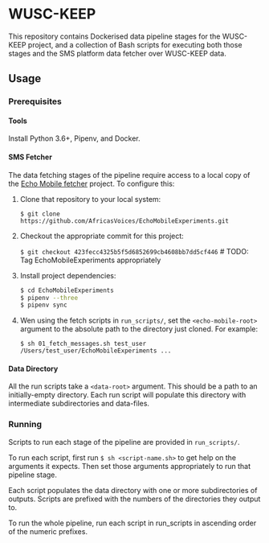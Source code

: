 # WUSC-KEEP
This repository contains Dockerised data pipeline stages for the WUSC-KEEP project, and a collection of Bash scripts
for executing both those stages and the SMS platform data fetcher over WUSC-KEEP data.

## Usage
### Prerequisites
#### Tools
Install Python 3.6+, Pipenv, and Docker.

#### SMS Fetcher
The data fetching stages of the pipeline require access to a local copy of the 
[Echo Mobile fetcher](https://github.com/AfricasVoices/EchoMobileExperiments) project.
To configure this:
 
1. Clone that repository to your local system:

   `$ git clone https://github.com/AfricasVoices/EchoMobileExperiments.git`
   
1. Checkout the appropriate commit for this project:

   `$ git checkout 423fecc4325b5f5d6852699cb4608bb7dd5cf446`  # TODO: Tag EchoMobileExperiments appropriately
   
1. Install project dependencies:
   ```bash
   $ cd EchoMobileExperiments
   $ pipenv --three
   $ pipenv sync
   ```
   
1. Wen using the fetch scripts in `run_scripts/`, set the `<echo-mobile-root>` argument to the absolute path 
   to the directory just cloned. For example:

   `$ sh 01_fetch_messages.sh test_user /Users/test_user/EchoMobileExperiments ...`

#### Data Directory
All the run scripts take a `<data-root>` argument. This should be a path to an initially-empty directory.
Each run script will populate this directory with intermediate subdirectories and data-files.

### Running
Scripts to run each stage of the pipeline are provided in `run_scripts/`.

To run each script, first run `$ sh <script-name.sh>` to get help on the arguments it expects.
Then set those arguments appropriately to run that pipeline stage.

Each script populates the data directory with one or more subdirectories of outputs.
Scripts are prefixed with the numbers of the directories they output to.

To run the whole pipeline, run each script in run_scripts in ascending order of the numeric prefixes.
